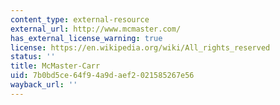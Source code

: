 ```yaml
---
content_type: external-resource
external_url: http://www.mcmaster.com/
has_external_license_warning: true
license: https://en.wikipedia.org/wiki/All_rights_reserved
status: ''
title: McMaster-Carr
uid: 7b0bd5ce-64f9-4a9d-aef2-021585267e56
wayback_url: ''
---
```

